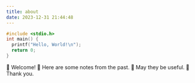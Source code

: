 ```yaml
---
title: about
date: 2023-12-31 21:44:48
---
```


```c
#include <stdio.h>
int main() {
  printf("Hello, World!\n");
  return 0;
}
```
:wave: Welcome!
:eyes: Here are some notes from the past.
:seedling: May they be useful.
:revolving_hearts: Thank you.
